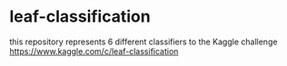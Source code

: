 # leaf-classification
this repository represents 6 different classifiers to the Kaggle challenge https://www.kaggle.com/c/leaf-classification
